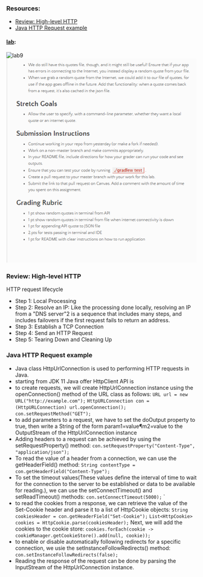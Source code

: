 ### Resources:
- [Review: High-level HTTP](https://dev.to/dangolant/things-i-brushed-up-on-this-week-the-http-request-lifecycle-)
- [Java HTTP Request example](https://www.baeldung.com/java-http-request)

#### [lab](https://github.com/Ahmad-A2020/quotes):
![lab9](reading-notes/blob/main/Code-401/ScreenShot/lab9-1.PNG)
![lab9](ScreenShot\lab9-2.PNG)

### Review: High-level HTTP
HTTP request lifecycle
- Step 1: Local Processing
- Step 2: Resolve an IP:   Like the processing done locally, resolving an IP from a "DNS server"2 is a sequence that includes many steps, and includes failovers if the first request fails to return an address.
- Step 3: Establish a TCP Connection
- Step 4: Send an HTTP Request
- Step 5: Tearing Down and Cleaning Up

### Java HTTP Request example
- Java class HttpUrlConnection is used to performing HTTP requests in Java.
- starting from JDK 11 Java offer HttpClient API is
- to create requests, we will create HttpUrlConnection instance using the openConnection() method of the URL class as follows:
`URL url = new URL("http://example.com");`
`HttpURLConnection con = (HttpURLConnection) url.openConnection();`
`con.setRequestMethod("GET");`
-  to add parameters to a request, we have to set the doOutput property to true, then write a String of the form param1=value¶m2=value to the OutputStream of the HttpUrlConnection instance
- Adding headers to a request can be achieved by using the setRequestProperty() method:
`con.setRequestProperty("Content-Type", "application/json");`
- To read the value of a header from a connection, we can use the getHeaderField() method:
`String contentType = con.getHeaderField("Content-Type");`
- To set the timeout values(These values define the interval of time to wait for the connection to the server to be established or data to be available for reading.), we can use the setConnectTimeout() and setReadTimeout() methods:
`con.setConnectTimeout(5000);`
`
- to read the cookies from a response, we can retrieve the value of the Set-Cookie header and parse it to a list of HttpCookie objects:
`String cookiesHeader = con.getHeaderField("Set-Cookie");`
`List<HttpCookie> cookies = HttpCookie.parse(cookiesHeader);`
Next, we will add the cookies to the cookie store:
`cookies.forEach(cookie -> cookieManager.getCookieStore().add(null, cookie));`
-  to enable or disable automatically following redirects for a specific connection, we  usie the setInstanceFollowRedirects() method:
`con.setInstanceFollowRedirects(false);`
- Reading the response of the request can be done by parsing the InputStream of the HttpUrlConnection instance.



